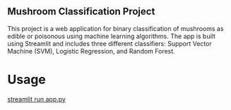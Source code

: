 ## Mushroom Classification Project
This project is a web application for binary classification of mushrooms as edible or poisonous using machine learning algorithms. The app is built using Streamlit and includes three different classifiers: Support Vector Machine (SVM), Logistic Regression, and Random Forest.

# Usage
[streamlit run app.py](https://bradleybmushroom.streamlit.app/)
